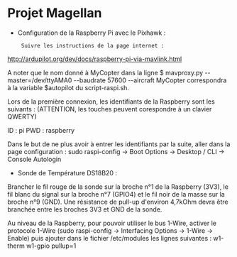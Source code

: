 # Projet Magellan


 - Configuration de la Raspberry Pi avec le Pixhawk :

        Suivre les instructions de la page internet :
http://ardupilot.org/dev/docs/raspberry-pi-via-mavlink.html

A noter que le nom donné à MyCopter dans la ligne
$ mavproxy.py --master=/dev/ttyAMA0 --baudrate 57600 --aircraft MyCopter
correspondra à la variable $autopilot du script-raspi.sh.

Lors de la première connexion, les identifiants de la Raspberry sont les suivants :
(ATTENTION, les touches peuvent corespondre à un clavier QWERTY)

ID : pi
PWD : raspberry

Dans le but de ne plus avoir à entrer les identifiants par la suite, aller dans la page configuration :
sudo raspi-config -> Boot Options -> Desktop / CLI -> Console Autologin

 - Sonde de Température DS18B20 :

Brancher le fil rouge de la sonde sur la broche n°1 de la Raspberry (3V3),
le fil blanc du signal sur la broche n°7 (GPIO4) et le fil noir de la masse
sur la broche n°9 (GND).
Une résistance de pull-up d'environ 4,7kOhm devra être branchée entre
les broches 3V3 et GND de la sonde.

Au niveau de la Raspberry, pour pouvoir utiliser le bus 1-Wire, activer le protocole 1-Wire (sudo raspi-config -> Interfacing Options -> 1-Wire -> Enable) puis ajouter dans le fichier /etc/modules les lignes suivantes :
w1-therm
w1-gpio pullup=1
